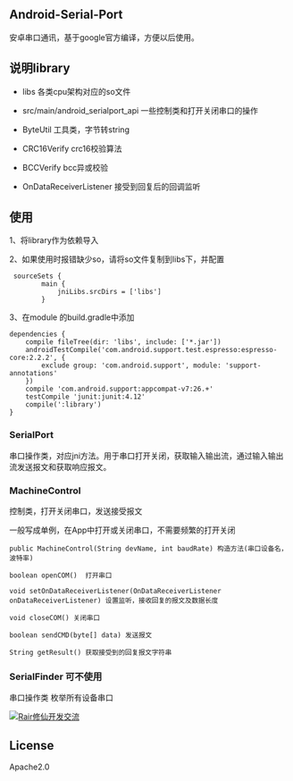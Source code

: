 ## Android-Serial-Port
安卓串口通讯，基于google官方编译，方便以后使用。

## 说明library
* libs
各类cpu架构对应的so文件

* src/main/android_serialport_api
一些控制类和打开关闭串口的操作

* ByteUtil
工具类，字节转string

* CRC16Verify
crc16校验算法

* BCCVerify
bcc异或校验

* OnDataReceiverListener
接受到回复后的回调监听

## 使用
1、将library作为依赖导入

2、如果使用时报错缺少so，请将so文件复制到libs下，并配置
```
 sourceSets {
        main {
            jniLibs.srcDirs = ['libs']
        }
```
3、在module 的build.gradle中添加

```
dependencies {
    compile fileTree(dir: 'libs', include: ['*.jar'])
    androidTestCompile('com.android.support.test.espresso:espresso-core:2.2.2', {
        exclude group: 'com.android.support', module: 'support-annotations'
    })
    compile 'com.android.support:appcompat-v7:26.+'
    testCompile 'junit:junit:4.12'
    compile(':library')
}
```
### SerialPort
串口操作类，对应jni方法。用于串口打开关闭，获取输入输出流，通过输入输出流发送报文和获取响应报文。


### MachineControl
控制类，打开关闭串口，发送接受报文

一般写成单例，在App中打开或关闭串口，不需要频繁的打开关闭
```
public MachineControl(String devName, int baudRate) 构造方法(串口设备名，波特率)

boolean openCOM()  打开串口

void setOnDataReceiverListener(OnDataReceiverListener onDataReceiverListener) 设置监听，接收回复的报文及数据长度

void closeCOM() 关闭串口

boolean sendCMD(byte[] data) 发送报文

String getResult() 获取接受到的回复报文字符串
```
### SerialFinder 可不使用
串口操作类
枚举所有设备串口

<a target="_blank" href="//shang.qq.com/wpa/qunwpa?idkey=fe261afcf91e31f976ec47fc74c5cc0e1d29843423849dafd78967807aca9f92"><img border="0" src="//pub.idqqimg.com/wpa/images/group.png" alt="Rair修仙开发交流" title="Rair修仙开发交流"></a>

## License
Apache2.0
